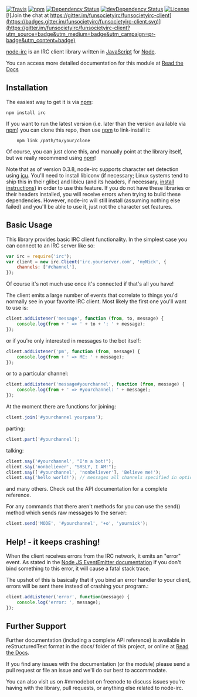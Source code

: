 [![Travis](https://img.shields.io/travis/funsocietyirc/funsocietyirc-client.svg?style=flat)](https://travis-ci.org/funsocietyirc/funsocietyirc-client)
[![npm](https://img.shields.io/npm/v/funsocietyirc/funsocietyirc-client.svg?style=flat)](https://www.npmjs.com/package/irc)
[![Dependency Status](https://img.shields.io/david/funsocietyirc/funsocietyirc-client.svg?style=flat)](https://david-dm.org/funsocietyirc/funsocietyirc-client#info=Dependencies)
[![devDependency Status](https://img.shields.io/david/dev/funsocietyirc/funsocietyirc-client.svg?style=flat)](https://david-dm.org/funsocietyirc/funsocietyirc-client#info=devDependencies)
[![License](https://img.shields.io/badge/license-GPLv3-blue.svg?style=flat)](http://opensource.org/licenses/GPL-3.0)
[![Join the chat at https://gitter.im/funsocietyirc/funsocietyirc-client](https://badges.gitter.im/funsocietyirc/funsocietyirc-client.svg)](https://gitter.im/funsocietyirc/funsocietyirc-client?utm_source=badge&utm_medium=badge&utm_campaign=pr-badge&utm_content=badge)


[node-irc](http://node-irc.readthedocs.org/) is an IRC client library written in [JavaScript](http://en.wikipedia.org/wiki/JavaScript) for [Node](http://nodejs.org/).

You can access more detailed documentation for this module at [Read the Docs](http://readthedocs.org/docs/node-irc/en/latest/)


## Installation

The easiest way to get it is via [npm](http://github.com/isaacs/npm):

```
npm install irc
```

If you want to run the latest version (i.e. later than the version available via
[npm](http://github.com/isaacs/npm)) you can clone this repo, then use [npm](http://github.com/isaacs/npm) to link-install it:

```
    npm link /path/to/your/clone
```

Of course, you can just clone this, and manually point at the library itself,
but we really recommend using [npm](http://github.com/isaacs/npm)!

Note that as of version 0.3.8, node-irc supports character set detection using
[icu](http://site.icu-project.org/). You'll need to install libiconv (if
necessary; Linux systems tend to ship this in their glibc) and libicu (and its
headers, if necessary, [install instructions](https://github.com/mooz/node-icu-charset-detector#installing-icu)) in order to use this feature. If you do not have these
libraries or their headers installed, you will receive errors when trying to
build these dependencies. However, node-irc will still install (assuming
nothing else failed) and you'll be able to use it, just not the character
set features.

## Basic Usage

This library provides basic IRC client functionality. In the simplest case you
can connect to an IRC server like so:

```js
var irc = require('irc');
var client = new irc.Client('irc.yourserver.com', 'myNick', {
    channels: ['#channel'],
});
```

Of course it's not much use once it's connected if that's all you have!

The client emits a large number of events that correlate to things you'd
normally see in your favorite IRC client. Most likely the first one you'll want
to use is:

```js
client.addListener('message', function (from, to, message) {
    console.log(from + ' => ' + to + ': ' + message);
});
```

or if you're only interested in messages to the bot itself:

```js
client.addListener('pm', function (from, message) {
    console.log(from + ' => ME: ' + message);
});
```

or to a particular channel:

```js
client.addListener('message#yourchannel', function (from, message) {
    console.log(from + ' => #yourchannel: ' + message);
});
```

At the moment there are functions for joining:

```js
client.join('#yourchannel yourpass');
```

parting:

```js
client.part('#yourchannel');
```

talking:

```js
client.say('#yourchannel', "I'm a bot!");
client.say('nonbeliever', "SRSLY, I AM!");
client.say(['#yourchannel', 'nonbeliever'], 'Believe me!');
client.say('hello world!'); // messages all channels specified in options
```

and many others. Check out the API documentation for a complete reference.

For any commands that there aren't methods for you can use the send() method
which sends raw messages to the server:

```js
client.send('MODE', '#yourchannel', '+o', 'yournick');
```

## Help! - it keeps crashing!

When the client receives errors from the IRC network, it emits an "error"
event. As stated in the [Node JS EventEmitter documentation](http://nodejs.org/api/events.html#events_class_events_eventemitter) if you don't bind
something to this error, it will cause a fatal stack trace.

The upshot of this is basically that if you bind an error handler to your
client, errors will be sent there instead of crashing your program.:

```js
client.addListener('error', function(message) {
    console.log('error: ', message);
});
```


## Further Support

Further documentation (including a complete API reference) is available in
reStructuredText format in the docs/ folder of this project, or online at [Read the Docs](http://readthedocs.org/docs/node-irc/en/latest/).

If you find any issues with the documentation (or the module) please send a pull
request or file an issue and we'll do our best to accommodate.

You can also visit us on #mrnodebot on freenode to discuss issues you're having
with the library, pull requests, or anything else related to node-irc.
